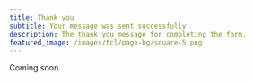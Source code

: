 ```yaml
---
title: Thank you
subtitle: Your message was sent successfully.
description: The thank you message for completing the form.
featured_image: /images/tcl/page-bg/square-5.png
---
```


Coming soon.